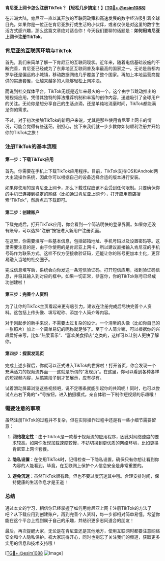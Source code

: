 **肯尼亚上网卡怎么注册TikTok？【轻松几步搞定！】[[TG💪+ @esim1088](https://t.me/s/esim1088)]**

在非洲大陆，肯尼亚一直以其开放的互联网政策和高速发展的数字经济吸引着全球目光。如果你是一位正在肯尼亚旅行或生活的小伙伴，或者仅仅是对这里的数字生活方式感兴趣，那么这篇文章绝对适合你！今天我们要聊的话题是：**如何用肯尼亚上网卡注册TikTok**。

### 肯尼亚的互联网环境与TikTok

首先，我们来简单了解一下肯尼亚的互联网现状。近年来，随着电信基础设施的不断完善，肯尼亚已经成为了东非地区互联网普及率最高的国家之一。无论是首都内罗毕还是偏远的小城镇，移动数据网络几乎覆盖了整个国家。再加上本地运营商提供的实惠套餐，让越来越多的人能够轻松上网冲浪。

而说到社交媒体平台，TikTok无疑是近年来最火的一个。这个由字节跳动推出的短视频应用，凭借其独特的算法推荐机制和丰富的创作内容，迅速吸引了全球用户的关注。无论你是想分享自己的生活点滴，还是单纯地消磨时间，TikTok都能满足你的需求。

不过，对于初次接触TikTok的新用户来说，尤其是那些使用肯尼亚上网卡的情况，可能会觉得有些迷茫。别担心，接下来我们就一步步教你如何顺利注册并开始你的TikTok之旅！

### 注册TikTok的基本流程

#### 第一步：下载TikTok应用

首先，你需要在手机上下载TikTok应用程序。目前，TikTok支持iOS和Android两大主流操作系统，因此你可以根据自己的设备选择合适的版本进行安装。

如果你使用的是肯尼亚上网卡，那么下载过程应该不会受到任何限制。只要确保你的手机已连接到稳定的网络（比如通过肯尼亚上网卡），打开应用商店搜索“TikTok”，然后点击下载即可。

#### 第二步：创建账户

下载完成后，打开TikTok应用，你会看到一个简洁明快的登录界面。如果你还没有账号，可以选择“注册”按钮进入新用户注册页面。

在这里，你需要填写一些基本信息，包括邮箱地址、手机号码以及设置密码等。这里需要注意的是，由于你使用的是肯尼亚上网卡，所以建议直接输入肯尼亚的手机号码作为联系方式。这样不仅方便接收验证码，还能让你的账号更加本土化，更容易融入当地的社交圈子。

完成信息填写后，系统会向你发送一条短信验证码。打开短信应用，找到验证码信息，并将其输入到对应的框中。如果一切正常，恭喜你，你的TikTok账号已经成功创建啦！

#### 第三步：完善个人资料

为了让你的TikTok主页看起来更有吸引力，建议在注册完成后尽快完善个人资料。这包括上传头像、填写昵称、添加个人简介等内容。

对于刚起步的新手来说，不需要太过复杂的设计。一个清晰的头像（比如你自己的一张照片）加上一个简单易记的昵称就足够了。至于个人简介嘛，可以根据你的兴趣爱好来写，比如“热爱音乐”、“喜欢美食探店”之类的，这样可以让别人更快了解你。

#### 第四步：探索发现页

完成上述步骤后，你就可以正式进入TikTok的世界啦！打开首页，你会发现一个充满活力的视频流界面——这就是所谓的“发现页”。在这里，你可以看到各种各样的短视频内容，从搞笑段子到才艺展示，应有尽有。

试着滑动屏幕浏览这些视频吧，说不定哪条就能引起你的共鸣呢！同时，也可以尝试点击右下角的“+”号按钮，进入拍摄模式，亲自体验一下制作短视频的乐趣哦！

### 需要注意的事项

虽然注册TikTok的过程并不复杂，但在实际操作过程中还是有一些小细节需要留意：

1. **网络稳定性**：由于TikTok是一款基于视频流的应用程序，因此对网络速度的要求较高。如果你发现加载速度较慢，不妨切换到更优质的网络环境，比如更换肯尼亚上网卡套餐。
   
2. **隐私设置**：在使用TikTok时，记得检查一下隐私设置，确保只有你想让看到你内容的人能看到。毕竟，在互联网上保护个人信息安全是非常重要的。

3. **避免沉迷**：虽然TikTok很有趣，但也不要过度沉迷其中哦。合理安排时间，保持健康的生活作息才是王道！

### 总结

通过本文的学习，相信你已经掌握了如何用肯尼亚上网卡注册TikTok的方法了吧？从下载应用到创建账户，再到完善个人资料，每一步都相对简单易懂。希望你能在这个平台上找到属于自己的乐趣，并结识更多志同道合的朋友！

最后，再次提醒大家，无论是在肯尼亚还是其他地方，使用互联网时都要注意网络安全和个人隐私保护。祝大家玩得开心，同时也别忘了关注我们的频道，获取更多实用的信息和技术支持哦！

[[TG💪+ @esim1088](https://t.me/s/esim1088) ![Image](https://i.postimg.cc/4NQfJmqS/Snipaste-2025-05-13-00-14-12.png)]